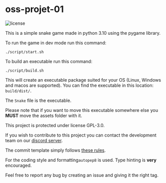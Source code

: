 # oss-projet-01
![license](https://img.shields.io/github/license/OkilSaber/oss-projet-01)

This is a simple snake game made in python 3.10 using the pygame library.

To run the game in dev mode run this command:
```
./script/start.sh
```
To build an executable run this command:
```
./script/build.sh
```
This will create an executable package suited for your OS (Linux, Windows and macos are supported). You can find the executable in this location: ``build/dist/``.

The ``Snake`` file is the executable.

Please note that if you want to move this executable somewhere else you ****MUST**** move the assets folder with it.

This project is protected under license GPL-3.0.

If you wish to contribute to this project you can contact the development team on our [discord server](https://discord.gg/bM5qsm5WU7).

The commit template simply follows [these rules](https://cbea.ms/git-commit/).

For the coding style and formatting``autopep8`` is used. Type hinting is **very** encouraged.

Feel free to report any bug by creating an issue and giving it the right tag.
